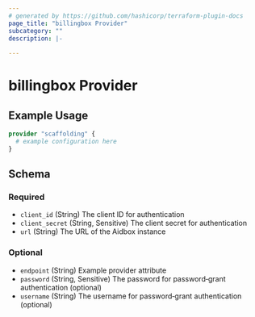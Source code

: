```yaml
---
# generated by https://github.com/hashicorp/terraform-plugin-docs
page_title: "billingbox Provider"
subcategory: ""
description: |-
  
---
```


# billingbox Provider



## Example Usage

```terraform
provider "scaffolding" {
  # example configuration here
}
```

<!-- schema generated by tfplugindocs -->
## Schema

### Required

- `client_id` (String) The client ID for authentication
- `client_secret` (String, Sensitive) The client secret for authentication
- `url` (String) The URL of the Aidbox instance

### Optional

- `endpoint` (String) Example provider attribute
- `password` (String, Sensitive) The password for password‐grant authentication (optional)
- `username` (String) The username for password‐grant authentication (optional)
